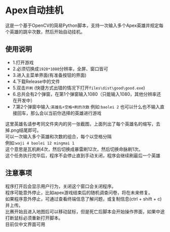 # Apex自动挂机
这是一个基于OpenCV的简易Python脚本，支持一次输入多个Apex英雄并规定每个英雄的跳伞次数，然后开始自动挂机。

## 使用说明

 - 1.打开游戏
 - 2.必须切换成`1920*1080`分辨率，全屏、窗口皆可
 - 3.进入主菜单界面(有准备按钮的界面)
 - 4.下载Release中的文件
 - 5.双击`开刷` (快捷方式出错的情况下打开`files\dist\good\good.exe`)
 - 6.总共会有2个弹窗，在第1个弹窗输入1080（只能输入1080，其他分辨率还在开发中）
 - 7.第2个弹窗中输入:`英雄名+空格+刷的次数` 例如:`baolei 2`
也可以什么也不输入直接回车，那么会以当前你选择的英雄进行游戏

这里英雄名请参考同文件夹内的另一张截图，上面列出了每个英雄名的缩写，去掉.png结尾即可。<br>
可以一次输入多个英雄和次数的组合，每个以空格分隔<br>
例如:`waji 4 baolei 12 mingmai 1` <br>
这个意思是瓦机刷4次，然后切换成暴雷刷12次，然后切换命脉刷1次。<br>
这个任务执行完毕后，程序不会停止直到手动关闭，程序会继续刷最后一个英雄 <br>

## 注意事项
程序打开后会显示用户行为，关闭这个窗口会关闭程序。<br>
程序可能意外停止，比如apex游戏结束后的随机调查问卷，将在未来修复。<br>
如果程序意外停止，可通过查看终端信息了解问题，或复制信息(ctrl + shift + c)并上传。<br>
比赛开始且进入地图后可以移动鼠标，但是死亡后脚本会开始操作界面，如果中途打断鼠标必须重新打开脚本。<br>
目前仅中文界面可用
